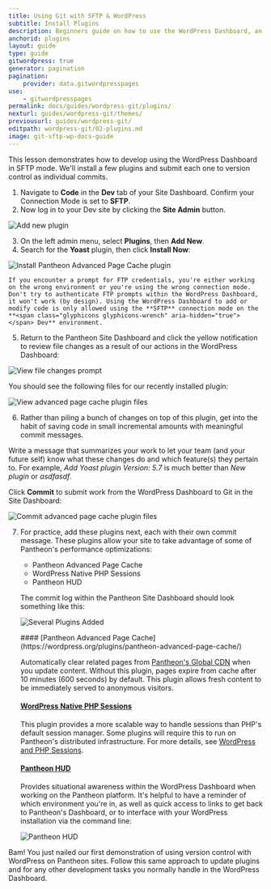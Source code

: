 ```yaml
---
title: Using Git with SFTP & WordPress
subtitle: Install Plugins
description: Beginners guide on how to use the WordPress Dashboard, an SFTP client, and your text editor of choice to work quickly, safely and easily on Pantheon's Git-based platform.
anchorid: plugins
layout: guide
type: guide
gitwordpress: true
generator: pagination
pagination:
    provider: data.gitwordpresspages
use:
    - gitwordpresspages
permalink: docs/guides/wordpress-git/plugins/
nexturl: guides/wordpress-git/themes/
previousurl: guides/wordpress-git/
editpath: wordpress-git/02-plugins.md
image: git-sftp-wp-docs-guide
---
```

This lesson demonstrates how to develop using the WordPress Dashboard in SFTP mode. We'll install a few plugins and submit each one to version control as individual commits.

1. Navigate to **<span class="glyphicons glyphicons-embed-close" aria-hidden="true"></span> Code** in the **<span class="glyphicons glyphicons-wrench" aria-hidden="true"></span> Dev** tab of your Site Dashboard. Confirm your Connection Mode is set to **SFTP**.
2. Now log in to your Dev site by clicking the **<span class="glyphicons glyphicons-new-window-alt" aria-hidden="true"></span> Site Admin** button.

  ![Add new plugin](../docs/assets/images/guides/git-wordpress/sftp-mode.png)

3. On the left admin menu, select **Plugins**, then **Add New**.
4. Search for the **Yoast** plugin, then click **Install Now**:


  ![Install Pantheon Advanced Page Cache plugin](../docs/assets/images/guides/git-wordpress/install-yoast.png)


    If you encounter a prompt for FTP credentials, you're either working on the wrong environment or you're using the wrong connection mode. Don't try to authenticate FTP prompts within the WordPress Dashboard, it won't work (by design). Using the WordPress Dashboard to add or modify code is only allowed using the **SFTP** connection mode on the **<span class="glyphicons glyphicons-wrench" aria-hidden="true"></span> Dev** environment.

5. Return to the Pantheon Site Dashboard and click the yellow notification to review file changes as a result of our actions in the WordPress Dashboard:

  ![View file changes prompt](../docs/assets/images/guides/git-wordpress/file-changes.png)


  You should see the following files for our recently installed plugin:

  ![View advanced page cache plugin files](../docs/assets/images/guides/git-wordpress/view-yoast.png)

6. Rather than piling a bunch of changes on top of this plugin, get into the habit of saving code in small incremental amounts with meaningful commit messages.

  Write a message that summarizes your work to let your team (and your future self) know what these changes do and which feature(s) they pertain to. For example, _Add Yoast plugin Version: 5.7_ is much better than _New plugin_ or _asdfasdf_.

  Click **Commit** to submit work from the WordPress Dashboard to Git in the Site Dashboard:

  ![Commit advanced page cache plugin files](../docs/assets/images/guides/git-wordpress/commit-yoast.png)

7. For practice, add these plugins next, each with their own commit message. These plugins allow your site to take advantage of some of Pantheon's performance optimizations:

     - Pantheon Advanced Page Cache
     - WordPress Native PHP Sessions
     - Pantheon HUD

     The commit log within the Pantheon Site Dashboard should look something like this:

     ![Several Plugins Added](../docs/assets/images/guides/git-wordpress/several-plugins-added.png)

   <Accordion title="Learn more about these plugins" id="unique-anchor2" icon="lightbulb">
   #### [Pantheon Advanced Page Cache](https://wordpress.org/plugins/pantheon-advanced-page-cache/)

   Automatically clear related pages from [Pantheon's Global CDN](https://pantheon.io/docs/global-cdn/) when you update content. Without this plugin, pages expire from cache after 10 minutes (600 seconds) by default. This plugin allows fresh content to be immediately served to anonymous visitors.

   #### [WordPress Native PHP Sessions](https://wordpress.org/plugins/pantheon-advanced-page-cache/)

   This plugin provides a more scalable way to handle sessions than PHP's default session manager. Some plugins will require this to run on Pantheon's distributed infrastructure. For more details, see [WordPress and PHP Sessions](/docs/wordpress-sessions/#troubleshooting-session-errors).

   #### [Pantheon HUD](https://wordpress.org/plugins/pantheon-hud/)

   Provides situational awareness within the WordPress Dashboard when working on the Pantheon platform. It's helpful to have a reminder of which environment you're in, as well as quick access to links to get back to Pantheon's Dashboard, or to interface with your WordPress installation via the command line:

   ![Pantheon HUD](../docs/assets/images/pantheon-hud.png)
   </Accordion>

Bam! You just nailed our first demonstration of using version control with WordPress on Pantheon sites. Follow this same approach to update plugins and for any other development tasks you normally handle in the WordPress Dashboard.
